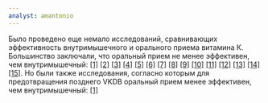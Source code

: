 ```yaml
---
analyst: amantonio
---
```


Было проведено еще немало исследований, сравнивающих эффективность внутримышечного и орального приема витамина К.
Большинство заключали, что оральный прием не менее эффективен, чем внутримышечный: [[1]](https://www.ncbi.nlm.nih.gov/pubmed/2630463) [[2]](http://www.thelancet.com/journals/lancet/article/PIIS0140-6736(82)90953-9/fulltext) [[3]](https://www.ncbi.nlm.nih.gov/pmc/articles/PMC1778372/) [[4]](https://www.ncbi.nlm.nih.gov/pubmed/10433349/) [[5]](https://www.ncbi.nlm.nih.gov/pubmed/2638327) [[6]](https://www.ncbi.nlm.nih.gov/pubmed/14609783) [[7]](http://www.jpeds.com/article/S0022-3476(86)80851-4/) [[8]](https://www.ncbi.nlm.nih.gov/pubmed/2643775/) [[9]](https://www.ncbi.nlm.nih.gov/pubmed/8193487) [[10]](https://www.ncbi.nlm.nih.gov/pmc/articles/PMC1721036/) [[11]](https://www.ncbi.nlm.nih.gov/pubmed/2035325/) [[12]](https://www.ncbi.nlm.nih.gov/pubmed/11775338) [[13]](https://www.ncbi.nlm.nih.gov/pubmed/2195426) [[14]](https://www.ncbi.nlm.nih.gov/pubmed/1428134) [[15]](https://www.ijss-sn.com/uploads/2/0/1/5/20153321/ijss_feb_oa40.pdf).
Но были также исследования, согласно которым для предотвращения позднего VKDB оральный прием менее эффективен, чем внутримышечный: [[1]](http://www.thelancet.com/journals/lancet/article/PIIS0140-6736(77)90196-9/)
